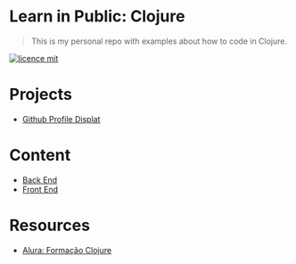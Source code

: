 # Learn in Public: Clojure

> This is my personal repo with examples about how to code in Clojure.

[![licence mit](https://img.shields.io/badge/licence-MIT-blue.svg)](https://github.com/afonsopacifer/open-source-boilerplate/blob/master/LICENSE.md)

# Projects
- [Github Profile Displat]()

# Content
- [Back End](./_docs/backend.md)
- [Front End](./_docs/frontend.md)

# Resources
- [Alura: Formação Clojure](https://www.alura.com.br/formacao-clojure)